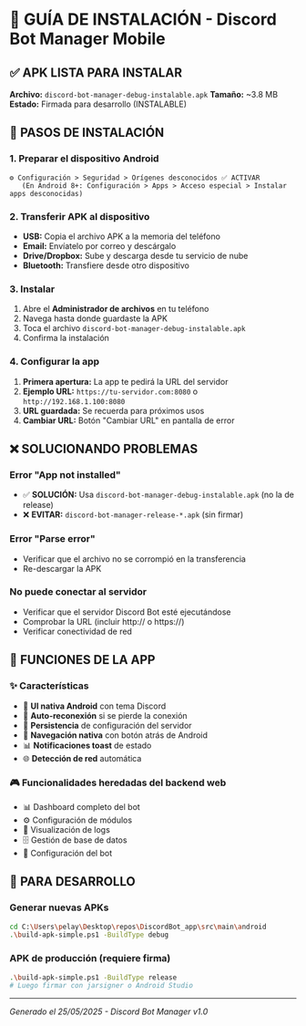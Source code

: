 # 📱 GUÍA DE INSTALACIÓN - Discord Bot Manager Mobile

## ✅ APK LISTA PARA INSTALAR

**Archivo:** `discord-bot-manager-debug-instalable.apk`
**Tamaño:** ~3.8 MB
**Estado:** Firmada para desarrollo (INSTALABLE)

## 📲 PASOS DE INSTALACIÓN

### 1. Preparar el dispositivo Android
```
⚙️ Configuración > Seguridad > Orígenes desconocidos ✅ ACTIVAR
   (En Android 8+: Configuración > Apps > Acceso especial > Instalar apps desconocidas)
```

### 2. Transferir APK al dispositivo
- **USB:** Copia el archivo APK a la memoria del teléfono
- **Email:** Envíatelo por correo y descárgalo
- **Drive/Dropbox:** Sube y descarga desde tu servicio de nube
- **Bluetooth:** Transfiere desde otro dispositivo

### 3. Instalar
1. Abre el **Administrador de archivos** en tu teléfono
2. Navega hasta donde guardaste la APK
3. Toca el archivo `discord-bot-manager-debug-instalable.apk`
4. Confirma la instalación

### 4. Configurar la app
1. **Primera apertura:** La app te pedirá la URL del servidor
2. **Ejemplo URL:** `https://tu-servidor.com:8080` o `http://192.168.1.100:8080`
3. **URL guardada:** Se recuerda para próximos usos
4. **Cambiar URL:** Botón "Cambiar URL" en pantalla de error

## ❌ SOLUCIONANDO PROBLEMAS

### Error "App not installed"
- ✅ **SOLUCIÓN:** Usa `discord-bot-manager-debug-instalable.apk` (no la de release)
- ❌ **EVITAR:** `discord-bot-manager-release-*.apk` (sin firmar)

### Error "Parse error"
- Verificar que el archivo no se corrompió en la transferencia
- Re-descargar la APK

### No puede conectar al servidor
- Verificar que el servidor Discord Bot esté ejecutándose
- Comprobar la URL (incluir http:// o https://)
- Verificar conectividad de red

## 🔧 FUNCIONES DE LA APP

### ✨ Características
- 📱 **UI nativa Android** con tema Discord
- 🔄 **Auto-reconexión** si se pierde la conexión
- 💾 **Persistencia** de configuración del servidor
- 🎯 **Navegación nativa** con botón atrás de Android
- 📊 **Notificaciones toast** de estado
- 🌐 **Detección de red** automática

### 🎮 Funcionalidades heredadas del backend web
- 📊 Dashboard completo del bot
- ⚙️ Configuración de módulos
- 📝 Visualización de logs
- 🗄️ Gestión de base de datos
- 🔧 Configuración del bot

## 🚀 PARA DESARROLLO

### Generar nuevas APKs
```bash
cd C:\Users\pelay\Desktop\repos\DiscordBot_app\src\main\android
.\build-apk-simple.ps1 -BuildType debug
```

### APK de producción (requiere firma)
```bash
.\build-apk-simple.ps1 -BuildType release
# Luego firmar con jarsigner o Android Studio
```

---
*Generado el 25/05/2025 - Discord Bot Manager v1.0*
